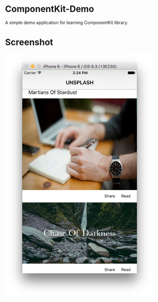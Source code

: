 # ComponentKit-Demo
A simple demo application for learning ComponentKit library.

# Screenshot
![ComponentKit app](Screenshots/Screenshot_1.png)
